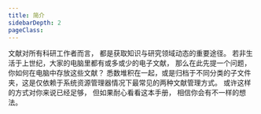 ```yaml
---
title: 简介
sidebarDepth: 2
pageClass:
---
```


文献对所有科研工作者而言，
都是获取知识与研究领域动态的重要途径。
若非生活于上世纪，大家的电脑里都有或多或少的电子文献，
那么在此先提一个问题，你如何在电脑中存放这些文献？
悉数堆积在一起，或是归档于不同分类的子文件夹，这是仅依赖于系统资源管理器情况下最常见的两种文献管理方式。
或许这样的方式对你来说已经足够，
但如果耐心看看这本手册，
相信你会有不一样的想法。
